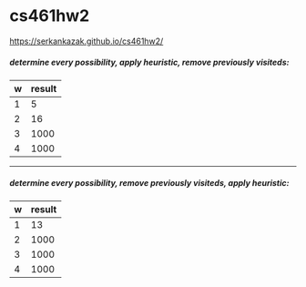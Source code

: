 # cs461hw2

https://serkankazak.github.io/cs461hw2/

##### determine every possibility, apply heuristic, remove previously visiteds:

| w | result |
| --- | --- |
| 1 | 5 |
| 2 | 16 |
| 3 | 1000 |
| 4 | 1000 |

---

##### determine every possibility, remove previously visiteds, apply heuristic:

| w | result |
| --- | --- |
| 1 | 13 |
| 2 | 1000 |
| 3 | 1000 |
| 4 | 1000 |
